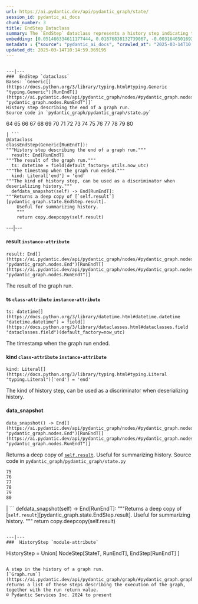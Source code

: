 ```yaml
---
url: https://ai.pydantic.dev/api/pydantic_graph/state/
session_id: pydantic_ai_docs
chunk_number: 3
title: EndStep Dataclass
summary: The `EndStep` dataclass represents a history step indicating the conclusion of a graph run, containing the result, a timestamp of the end, and a kind identifier for deserialization. It includes a method to return a deep copy of the result for summarizing history.
embedding: [0.051466334611177444, 0.01876838132739067, -0.003164050169289112, -0.03762534633278847, 0.0036152664106339216, -0.005309403873980045, -0.044999826699495316, -0.010967600159347057, -0.04655001685023308, 0.007894900627434254, 0.029475770890712738, -0.03968488425016403, -0.006870667450129986, -0.07808532565832138, -0.005583455320447683, 0.04032710939645767, -0.03370557725429535, 0.054788172245025635, 0.012124706991016865, 0.0734347552061081, 0.003991741221398115, -0.044734079390764236, 0.04535415396094322, 0.006643675267696381, -0.012778001837432384, 0.021746963262557983, -0.024847345426678658, 0.030870944261550903, -0.0181925967335701, 0.00899110734462738, 0.012800146825611591, -0.013741334900259972, -0.008210474625229836, 0.014051373116672039, 0.010613271035254002, -0.009478310123085976, -0.013375932350754738, 0.01760573871433735, -0.008027774281799793, 0.0015308134024962783, 0.026884738355875015, -0.04987185448408127, -0.026353243738412857, 0.015014705248177052, -0.017627883702516556, -0.03319622948765755, -0.0108568724244833, 0.057002730667591095, 0.037248872220516205, 0.03492358699440956, -0.02737194113433361, -0.0010263093281537294, -0.002131512388586998, 0.012213289737701416, -0.06989146023988724, -0.01975386030972004, 0.003457479178905487, -0.0006470662774518132, 0.010425033047795296, -0.029409334063529968, 0.024293705821037292, -0.04307315871119499, 0.011991833336651325, 0.009959976188838482, -0.006245054770261049, 0.04101362079381943, -0.03237684443593025, 0.046505726873874664, -0.006023598834872246, 0.008863769471645355, 0.05487675592303276, 0.06431077420711517, -0.061431847512722015, -0.018081868067383766, 0.012312944047152996, -0.0701129138469696, 0.019000910222530365, 0.05430097132921219, 0.03343982994556427, -0.03915339335799217, 0.017317846417427063, 0.041810862720012665, 0.025334548205137253, 0.053680893033742905, 0.04139009490609169, -0.05540825054049492, -0.01189217809587717, -0.04196587949991226, -0.006704575382173061, -0.054655298590660095, -0.03565438836812973, -0.03390488773584366, -0.009317753836512566, 0.07728808373212814, 0.036983124911785126, 0.018934473395347595, -0.018015433102846146, -0.03304120898246765, -0.020241063088178635, -0.0015100520104169846, 0.012778001837432384, -0.030273012816905975, -0.025733167305588722, -0.024094395339488983, 0.02026320807635784, 0.030538760125637054, -0.022068073973059654, 0.05221928656101227, -0.01105064619332552, -0.028434928506612778, -0.06838556379079819, -0.02059539221227169, -0.03950772061944008, 0.03642948344349861, -0.04280741140246391, -0.0355658084154129, -0.04360465332865715, 0.0037121535278856754, 0.02867853082716465, 0.043826110661029816, -0.018679799512028694, -0.00656616548076272, -0.039795614778995514, -0.011803596280515194, 0.0004470639687497169, 0.017904704436659813, -0.016332367435097694, -0.027194775640964508, 0.0036374120973050594, 0.004423580132424831, -0.005649892147630453, -0.015391180291771889, -0.03656235709786415, -0.04681576415896416, 0.010308769531548023, 0.005226357840001583, -0.046505726873874664, 0.024714471772313118, -0.02958649955689907, -0.0009411873179487884, -0.0010532992891967297, -0.015789801254868507, -0.028722822666168213, -0.005254039540886879, 0.010098385624587536, 0.10904484987258911, -0.05018189176917076, 0.066746786236763, 0.0014712972333654761, 0.00663260230794549, 0.057445645332336426, 0.04934035986661911, -0.02151443436741829, 0.013940644450485706, 0.01850263588130474, -0.026884738355875015, 0.03162389248609543, 0.033794160932302475, 0.003642948577180505, -0.013497733511030674, -0.01982029713690281, 0.03760319948196411, -0.02014140784740448, 0.005046424921602011, -0.01949918642640114, 0.012113634496927261, -0.03970703110098839, -0.025179527699947357, -0.047878753393888474, -0.03115883655846119, -0.012346162460744381, -0.037891093641519547, -0.027792707085609436, 0.024271558970212936, 0.009539210237562656, 0.03479071334004402, -0.08406463265419006, 0.002751588821411133, -0.02178018167614937, -0.0519978292286396, -0.0018450039206072688, -0.012257580645382404, -0.11046217381954193, 0.0011356532340869308, -0.05664840340614319, 0.0021702672820538282, 0.004263024777173996, 0.02626466192305088, -0.004589672200381756, 0.028501365333795547, 0.0031806593760848045, 0.03160174936056137, -0.016830643638968468, 0.0009107371442951262, -0.014638231135904789, -0.01999746263027191, 0.037514619529247284, 0.01655382290482521, 0.05323798209428787, 0.01863550767302513, -0.023297153413295746, 0.029630791395902634, 0.02887784130871296, 0.004337766207754612, 0.012988384813070297, -0.03884335234761238, -0.03383845090866089, -0.019045202061533928, -0.020484665408730507, -0.05762280896306038, 0.01027001440525055, -0.02175803668797016, -0.010419497266411781, 0.02058432064950466, -0.003883781610056758, 0.0034630156587809324, -0.05487675592303276, -0.016188422217965126, 0.023585045710206032, 0.04001706838607788, 0.03122527338564396, 0.04189944267272949, 0.016254859045147896, 0.003064395161345601, 0.01884589157998562, -0.006577238440513611, -0.004503858275711536, -0.0399063415825367, -0.003490697592496872, 0.066746786236763, -0.038356151431798935, 0.014461065642535686, 0.005403522402048111, -0.03775821998715401, -0.023562900722026825, -0.06311491131782532, -0.02679615654051304, -0.010253405198454857, 0.05514250323176384, -0.052307866513729095, -0.029276462271809578, 0.0630706250667572, 0.013973862864077091, 0.023297153413295746, -0.010884554125368595, 0.0129994573071599, 0.02338573709130287, -0.04302886873483658, 0.045974232256412506, 0.05611690878868103, 0.023252863436937332, 0.015690146014094353, 0.029962973669171333, -0.006538483314216137, -0.003883781610056758, -0.0380682572722435, -0.007236069533973932, -0.0008415321935899556, -0.017373209819197655, -0.01649845950305462, 0.028567802160978317, -0.021890908479690552, -0.03487929329276085, 0.010635416023433208, -0.014605012722313404, -0.00916273519396782, 0.02750481478869915, -0.03877691552042961, -0.00747967092320323, -0.049827564507722855, -0.03729316219687462, -0.015369035303592682, 0.02626466192305088, -0.000891359755769372, 0.01968742348253727, -0.010823654010891914, 0.01818152330815792, 0.014915050938725471, -0.024803053587675095, -0.026906883344054222, 0.03233255073428154, 0.021979492157697678, 0.03645163029432297, 0.03844473138451576, -0.02444872446358204, 0.0028166414704173803, -0.016575969755649567, 0.01660918816924095, 0.029962973669171333, -0.021425852552056313, 0.023562900722026825, -0.006261663511395454, 0.002725290833041072, -0.00942294578999281, -0.0008422242244705558, -0.03877691552042961, 0.02613178826868534, -0.0018685335526242852, 0.03824542090296745, -0.03417063504457474, 0.013342713937163353, -0.06444364786148071, 0.00086160161299631, 0.0022892996203154325, 0.0051820664666593075, 0.040637146681547165, 0.017805049195885658, -0.0469486378133297, 0.030538760125637054, 0.010646489448845387, -0.002552278572693467, 0.03374987095594406, 0.009057543240487576, -0.0010650641052052379, -0.006544020026922226, 0.01883481815457344, 0.013553096912801266, -0.023695774376392365, -0.02686259336769581, -0.02881140448153019, 0.014206391759216785, -0.044689785689115524, 0.05155491828918457, 0.043936837464571, 0.021802326664328575, -0.007064441218972206, -0.03771393001079559, 0.04282955825328827, 0.050669096410274506, 0.013320568017661572, 0.018978765234351158, -0.03089308924973011, -0.021946273744106293, 0.01577872782945633, 0.03368343412876129, -0.008514977060258389, -0.03266473487019539, 0.05585116147994995, 0.039662741124629974, 0.05089055001735687, -0.053149402141571045, -0.046062812209129333, -0.0017564216395840049, -0.05075767636299133, 0.029807955026626587, 0.037581056356430054, -0.009838175028562546, 0.015435472130775452, -0.025113090872764587, -0.020551102235913277, 0.023452172055840492, -0.010469324886798859, 0.03762534633278847, 0.013973862864077091, -0.005647123791277409, -0.018480489030480385, -0.0013418839080259204, -0.024736616760492325, -0.0029508990701287985, 0.03095952607691288, -0.01832547038793564, -0.025888187810778618, 0.005514250136911869, -0.03660665079951286, -0.023119989782571793, 0.00034308352041989565, -0.06811981648206711, -0.012634055688977242, 0.016254859045147896, 0.014394628815352917, 0.028656385838985443, 0.003205573186278343, 0.01766110211610794, 0.007402161136269569, -0.018735162913799286, 0.016121985390782356, -0.016775280237197876, 0.019565623253583908, 0.016177348792552948, 0.03383845090866089, 0.01935523934662342, 0.05655981972813606, 0.0051073250360786915, -0.024426579475402832, 0.04019423574209213, 0.03824542090296745, 0.0013972478918731213, 0.03525576740503311, 0.006953713018447161, 0.032554008066654205, 0.05337085574865341, -0.038356151431798935, 0.005713560618460178, 0.00517929857596755, 0.003097613574936986, -0.0007903205114416778, 0.009406336583197117, 0.015335816890001297, 0.05558541417121887, 0.028257764875888824, -0.023164279758930206, -0.020506810396909714, 0.014416774734854698, -0.002806952688843012, 0.01714068092405796, -0.011781450361013412, 0.04163369536399841, 0.050669096410274506, 0.03977346792817116, -0.012966238893568516, 0.05376947671175003, 0.03326266631484032, -0.013220913708209991, -0.04484480619430542, 0.012401526793837547, -0.03452496603131294, -0.014095664024353027, 0.005397986155003309, 0.032886192202568054, 0.0033882742282003164, -0.030228720977902412, -0.022832097485661507, -0.03716028854250908, -0.03585369884967804, -0.018336543813347816, 0.04677147418260574, 0.024360142648220062, -0.051732081919908524, -0.006294881924986839, -0.045974232256412506, 0.012445817701518536, 0.016775280237197876, 0.02475876174867153, -0.009605647064745426, 0.018524780869483948, -0.01629914902150631, -0.015214015729725361, -0.004238110966980457, -0.009727447293698788, -0.06860701739788055, 0.01515865232795477, -0.0010872097918763757, 0.06431077420711517, 0.028988568112254143, -0.033461976796388626, -0.01712960936129093, 0.0016664551803842187, -0.04453476890921593, -0.005345390178263187, -0.02535669319331646, 0.04391469061374664, 0.032952629029750824, -0.05779997259378433, 0.0018920633010566235, -0.04400327429175377, -0.02320857159793377, 0.056294072419404984, -0.014162100851535797, 0.0029425944667309523, -0.01890125498175621, -0.003955754917114973, 0.001961268251761794, 0.0432724691927433, 0.06329207867383957, -0.06581667065620422, -0.017417501658201218, 0.0015612636925652623, -0.02737194113433361, -0.025268111377954483, -0.010347523726522923, 0.0004913551383651793, 0.003413188038393855, 0.0350564569234848, -0.011360684409737587, -0.011427121236920357, 0.03618588298559189, 0.027615543454885483, 0.02378435619175434, 0.011106010526418686, 0.027748415246605873, 0.0158451646566391, -0.008791796863079071, 0.010508079081773758, -0.007595935370773077, -0.01437248382717371, -0.026419680565595627, 0.008426394313573837, -0.042608100920915604, -0.01824796013534069, -0.00974405650049448, 0.022721368819475174, 0.013874207623302937, 0.0003868556523229927, -0.00944509170949459, -0.0008761346689425409, 0.048188790678977966, -0.03215538710355759, -0.014726812951266766, -0.004224270116537809, -0.007291433401405811, 0.004921855870634317, 0.0033633604180067778, -0.00390869565308094, 0.02646397240459919, 0.01818152330815792, -0.041611552238464355, 0.00263809273019433, 0.018104014918208122, 0.03525576740503311, 0.010297696106135845, -0.03377201408147812, 0.004564758390188217, 0.01988673396408558, -0.028257764875888824, 0.016254859045147896, 0.020639684051275253, -0.016277004033327103, 0.005796606652438641, 0.011493558064103127, -0.010092849843204021, -0.0315353125333786, -0.01105064619332552, 0.0024083321914076805, -0.03355056047439575, -0.029099296778440475, 0.008775187656283379, 0.027992017567157745, -0.045332010835409164, 0.01339807827025652, -0.015014705248177052, 0.02475876174867153, 0.015579418279230595, 0.00501597486436367, 0.04380396381020546, -0.02451516129076481, -0.011792522855103016, 0.027615543454885483, 0.030206575989723206, -0.04287384822964668, -0.01947704143822193, 0.004113541916012764, 0.010674171149730682, 0.008902524597942829, 0.010109459049999714, 0.006355782505124807, -0.00831012986600399, 0.016719914972782135, -0.01916700229048729, 0.025533858686685562, 0.003955754917114973, -0.022322747856378555, -0.030782360583543777, 0.05474388226866722, -0.0660824179649353, -0.004913551267236471, 0.02391722984611988, -0.04668289050459862, -0.006200763396918774, 0.026176080107688904, 0.011847887188196182, 0.020772557705640793, -0.014040299691259861, 0.026995467022061348, 0.03753676265478134, -0.021603016182780266, 0.055629704147577286, 0.031136689707636833, -0.009400799870491028, 0.005713560618460178, -0.008282448165118694, 0.015679072588682175, 0.0014353105798363686, 0.015878383070230484, -0.007507352624088526, -0.005287257954478264, -0.01437248382717371, -0.025799604132771492, -0.004492785315960646, -0.008354421705007553, -0.011659650132060051, -0.03430350869894028, -0.04497767984867096, 0.024603743106126785, 0.006001452915370464, -0.005159921012818813, 0.018070796504616737, -0.03335124999284744, 0.024138685315847397, 0.0035266841296106577, -0.024205122143030167, -0.030472323298454285, 0.014040299691259861, -0.01039181463420391, -0.0026353243738412857, -0.0019751093350350857, -0.018447270616889, 0.03955201059579849, 0.0018477721605449915, -0.04987185448408127, 0.013564170338213444, 0.01908949390053749, -0.002819409593939781, -0.004243647214025259, 0.024337995797395706, 0.0010415344731882215, -0.0020180162973701954, 0.013697043061256409, -0.00037924310890957713, -0.025445275008678436, 0.0074630617164075375, -0.00018373913189861923, -0.016066620126366615, -0.005290026310831308, -0.0115710673853755, 0.007396624889224768, -0.00048235850408673286, -0.028789257630705833, 0.03492358699440956, 0.06324778497219086, -0.04302886873483658, 0.008171720430254936, 0.02001960761845112, 0.002268538111820817, -0.0023709614761173725, 0.016476314514875412, 0.001941890805028379, -0.017749685794115067, 0.012855511158704758, -0.003753676312044263, 0.02743837796151638, -0.034569256007671356, 0.0422537736594677, 0.027925580739974976, -0.022699223831295967, -0.021459070965647697, 0.016930298879742622, 0.023828648030757904, -0.014638231135904789, -0.002060923259705305, 0.0010754448594525456, 0.008155111223459244, 0.009583501145243645, -0.021735889837145805, 0.031911786645650864, 0.009229172021150589, -0.003568207146599889, -0.009395264089107513, 0.018591217696666718, -0.008719823323190212, 0.0054422770626842976, -0.03525576740503311, -0.027327649295330048, 0.017173899337649345, -0.034059908241033554, 0.00138133077416569, -0.03414848819375038, -0.036850251257419586, -0.01890125498175621, -0.002065075561404228, 0.003665094031020999, 0.004293474834412336, -0.010945454239845276, -0.01740642823278904, -0.018735162913799286, -0.00981049332767725, 0.026176080107688904, 0.01799328625202179, 0.012899802066385746, 0.03585369884967804, 0.002647781278938055, -0.029675081372261047, 0.01130532007664442, 0.05013760179281235, 0.005273417104035616, 0.015103287994861603, 0.014117809943854809, -0.0005633282708004117, -0.018070796504616737, 0.012789074331521988, 0.05974878370761871, -0.007845073007047176, -0.0198756605386734, -0.012589763849973679, 0.030007265508174896, 0.008813941851258278, -0.009539210237562656, -0.04205446317791939, 0.02371791936457157, 0.024426579475402832, 0.03186749294400215, -0.02703975699841976, 0.015524053946137428, -0.018856965005397797, 0.006167544983327389, 0.003316301153972745, 0.022987116128206253, 0.007064441218972206, 0.00863677728921175, 0.011155838146805763, -0.0375589095056057, 0.014449993148446083, -0.0015294293407350779, -0.04641714319586754, -0.012202216312289238, -0.004074787255376577, 0.003316301153972745, -0.015225088223814964, 0.017295701429247856, 0.014981486834585667, -0.029298607259988785, -0.018214741721749306, 0.018414052203297615, -0.029874391853809357, -0.0039059272967278957, -0.02156979776918888, -0.017683248966932297, 0.020960794761776924, 0.02411654032766819, -0.0340377613902092, -0.022920679301023483, -0.00883608777076006, 0.016830643638968468, -0.01896769180893898, -0.021746963262557983, -0.0008000091766007245, -0.023585045710206032, -0.009816030040383339, 0.02190198190510273, -0.009339899756014347, -0.031646039336919785, 0.0004169598105363548, 0.008238157257437706, 0.0021481215953826904, 0.007789709139615297, -0.01714068092405796, 0.0037785901222378016, -0.053858060389757156, 0.008149574510753155, -0.0080111650750041, 0.029608644545078278, -0.010840263217687607, 0.008005628362298012, 0.00844300352036953, -0.03343982994556427, 0.00433222996070981, -0.03882120922207832, -0.04256381094455719, 0.002636708552017808, -0.0034657837823033333, -0.010818117298185825, 0.013685970567166805, 0.005010438151657581, -0.013497733511030674, -0.03558795154094696, 0.06107752025127411, 0.024005811661481857, 0.022367039695382118, -0.002851243829354644, -0.026818301528692245, 0.032221823930740356, -0.011189055629074574, -0.004794518928974867, -0.004160601645708084, 0.0064332918263971806, -0.00788382813334465, -0.028700675815343857, 0.021481215953826904, 0.04052641615271568, -0.02730550430715084, 0.006350246258080006, -0.04012779891490936, 0.014328192919492722, -0.016454167664051056, 0.015590490773320198, 0.03266473487019539, 0.02078362926840782, 0.05044763907790184, -0.04792304337024689, 0.02039608173072338, -0.010114994831383228, 0.027549106627702713, 0.0061786179430782795, 0.02338573709130287, 0.02098293974995613, 0.022964969277381897, 0.015047923661768436, -0.014837540686130524, -0.028058454394340515, -0.04528771713376045, -0.01502577867358923, -0.01948811300098896, -0.0432724691927433, 0.017118535935878754, 0.01482646819204092, -0.008160647936165333, 0.014715740457177162, 0.0115710673853755, -0.08415322005748749, 0.03921983018517494, 0.052174996584653854, -0.02861209399998188, 0.01583409309387207, 0.024537306278944016, -0.012766929343342781, -0.006710111629217863, 0.032354697585105896, -0.05518679320812225, -0.021547652781009674, -0.020551102235913277, -0.0007536418852396309, -0.012213289737701416, 0.01889018341898918, -0.001764726242981851, 0.01643202267587185, 0.004772373475134373, 0.0011564147425815463, -0.03306335583329201, -0.00451493076980114, -0.005002133548259735, -0.008382103405892849, -0.015601563267409801, 0.024072248488664627, 0.04220948368310928, 0.00409139646217227, 0.022599568590521812, 0.025866040959954262, 0.0012270037550479174, 0.030671633780002594, 0.0006197303300723433, -0.012955166399478912, 0.009328827261924744, -0.037248872220516205, 0.030915234237909317, -0.001384790986776352, 0.023895084857940674, 0.03525576740503311, -0.0038228812627494335, 0.021735889837145805, -0.027659833431243896, 0.01591160148382187, -0.009040934033691883, 0.010956527665257454, -0.051466334611177444, -0.0015958661679178476, -0.006682429928332567, -0.011283175088465214, 0.029431480914354324, -0.002138432813808322, 0.0044706398621201515, 0.010635416023433208, -0.0283463466912508, 0.07073299586772919, 0.027615543454885483, -0.020905431360006332, -0.045398447662591934, -0.01287765707820654, -0.0035571344196796417, 0.018170451745390892, 0.032221823930740356, 0.009273462928831577, -0.01895662024617195, 0.030228720977902412, -0.010159286670386791, 0.028966423124074936, -0.03432565554976463, 0.02178018167614937, -0.0422537736594677, 0.010962063446640968, -2.6038362193503417e-05, -0.023430027067661285, -0.026419680565595627, 0.0028235618956387043, 0.032199677079916, -0.010690780356526375, -0.03355056047439575, -0.020495736971497536, -0.017373209819197655, -0.0005446429713629186, 0.027482669800519943, 0.032288260757923126, 0.030405886471271515, 0.004617354366928339, -0.0080111650750041, 0.020938649773597717, 0.00925131794065237, 0.005173761863261461, 0.0063779279589653015, 0.0181925967335701, 0.017351064831018448, -0.010912235826253891, -0.0181925967335701, -0.043316762894392014, -0.03735959902405739, 0.03558795154094696, -0.03082665242254734, 0.041677989065647125, -0.014250682666897774, 0.007795245386660099, 0.03341768682003021, -0.019864588975906372, 0.034901440143585205, -0.05058051273226738, 0.0008692141273058951, 0.004108005668967962, -0.009721911512315273, -0.05306081846356392, 0.040172088891267776, 0.014317119494080544, -0.0029924220871180296, 0.019731715321540833, -0.008216011337935925, -0.030162284150719643, -0.024869490414857864, 0.05607261881232262, -0.0055862232111394405, 0.005702487658709288, -0.029365044087171555, -0.04139009490609169, 0.024603743106126785, 0.006333637051284313, 0.02887784130871296, -0.04105791077017784, 0.023319300264120102, 0.018402980640530586, 0.007158559747040272, -0.02046251855790615, -0.028523512184619904, 0.006981395184993744, 0.011294247582554817, -0.041611552238464355, 0.03197822347283363, -0.014206391759216785, 0.002347431844100356, 0.004329461604356766, -0.006211836356669664, -0.012910875491797924, -0.02626466192305088, -0.0115710673853755, -0.01385206263512373, 0.026486117392778397, -0.01570121943950653, -0.014151027426123619, -0.010474860668182373, -0.006676893215626478, -0.0036678621545434, 0.0005598680581897497, 0.007496280129998922, -0.00091696553863585, 0.03904266282916069, 0.001406936557032168, -0.01714068092405796, 0.002433246001601219, 0.046107105910778046, 0.012456891126930714, -0.008149574510753155, -0.03950772061944008, 0.02861209399998188, -0.024094395339488983, 0.03879906237125397, 0.00017093622591346502, 0.016764206811785698, 0.009732984006404877, 0.01170394103974104, -0.012279725633561611, 0.0019446590449661016, -0.011061718687415123, 0.035366497933864594, -0.017771830782294273, 0.035742972046136856, 0.04779016971588135, 0.0021633466240018606, 0.05372518673539162, 0.03448067232966423, 0.040902893990278244, 0.013143403455615044, -0.011548921465873718, 0.04420258477330208, -0.009799420833587646, 0.0034104199148714542, 0.005254039540886879, 0.000568172603379935, 0.043117452412843704, 0.018624436110258102, 0.0037758219987154007, 0.008719823323190212, -0.01222436223179102, 0.031712476164102554, 0.04566419497132301, 0.06962571293115616, -0.00026730410172604024, 0.03025086782872677, 0.0024415506049990654, 0.016797425225377083, 0.0012117786100134254, -0.009594573639333248, -0.019399531185626984, 0.024205122143030167, 0.006898349151015282, 0.03983990475535393, -0.025533858686685562, -0.03941913694143295, 0.014018154703080654, 0.03459140285849571, -0.0025716559030115604, 0.02294282428920269, 0.009068616665899754, 0.0009010484209284186, 0.03722672536969185, -0.020086044445633888, 0.022433476522564888, -0.005901798140257597, -0.0390869565308094, -0.03217753395438194, 0.007584862411022186, -0.012755855917930603, 0.00604574428871274, -0.025201674550771713, 0.0035931209567934275, -0.020949721336364746, 0.0017882558749988675, 0.006771012209355831, -0.012467963621020317, 0.028257764875888824, -0.020639684051275253, 0.007535034790635109, 0.008060992695391178, 0.0030062629375606775, -0.0028028003871440887, -0.05208641290664673, -0.028855694457888603, -0.02542313002049923, 0.02894427813589573, 0.0039723641239106655, 0.027814852073788643, -0.03401561453938484, -0.03605300933122635, 0.026419680565595627, 0.002555046696215868, -0.01502577867358923, -0.020041752606630325, -0.029962973669171333, 0.009622256271541119, 0.03434779867529869, 0.016587041318416595, 0.038688335567712784, 0.021425852552056313, 0.012357235886156559, 0.005995916668325663, 0.0012041660957038403, 0.006903885863721371, -0.008802869357168674, 0.00513223884627223, -0.025954624637961388, -0.00883608777076006, -0.0011280406033620238, 0.003413188038393855, 0.031513165682554245, 0.0026560858823359013, 0.01476003136485815, 0.002173035405576229, 0.001088593853637576, -0.02619822509586811, 0.003892086213454604, -0.013298423029482365, 0.03370557725429535, 0.014815395697951317, 0.02686259336769581, -0.037248872220516205, 0.0054007540456950665, 0.007496280129998922, 0.0018740700324997306, -0.012246507219970226, -0.0022630018647760153, -0.020373936742544174, 0.006078962702304125, 0.021038305014371872, 0.0015211247373372316, 0.0031225273851305246, 0.023828648030757904, 0.008647850714623928, 0.00542843621224165, 0.006837449036538601, 0.01113922894001007, -0.016764206811785698, -0.043250326067209244, -0.00883055105805397, -0.012711565010249615, 0.015490835532546043, -0.020052826032042503, -0.00370661704801023, -0.0033079965505748987, 0.02932075224816799, 0.017871486023068428, 0.031003816053271294, -0.000393776164855808, -0.004653340671211481, -0.013818844221532345, -0.006256127264350653, -0.017362138256430626, -0.02215665578842163, 0.0076623717322945595, 0.01000426709651947, 0.028700675815343857, 0.012622982263565063, -0.02230060286819935, -0.00916273519396782, 0.03565438836812973, 0.009732984006404877, -0.01515865232795477, -0.025578148663043976, 0.028833549469709396, 0.0056803422048687935, 0.032819755375385284, -0.009948903694748878, -0.0039723641239106655, -0.0362301729619503, 0.011216738261282444, -0.011715013533830643, 0.01209148857742548, 0.011670722626149654, -0.009694228880107403, -0.005422899965196848, -0.03742603585124016, -0.00480559142306447, -0.0027903434820473194, 0.003654021304100752, -0.014139954932034016, -0.002848475705832243, 0.006986931432038546, -0.00859802309423685, 0.05195353925228119, -0.024913782253861427, 0.008254766464233398, -0.010402888059616089, -0.01564585417509079, -0.027881288900971413, -0.01943274959921837, -0.029697228223085403, -0.016011256724596024, -0.03910909965634346, 0.0038007358089089394, 0.0034381018485873938, -0.014283901080489159, -0.0034270291216671467, 0.028457075357437134, 0.0033855061046779156, 0.018148304894566536, 0.05859721451997757, 0.02047359198331833, 0.010059631429612637, -0.0023723456542938948, -0.022566350176930428, -0.029962973669171333, -0.009367581456899643, 0.02294282428920269, -0.010236795991659164, -0.020285354927182198, -0.016863862052559853, 0.010762753896415234, 0.004910782910883427, 0.03188963979482651, -0.01902305707335472, -0.00441804388538003, -0.002060923259705305, 0.015457617118954659, 0.018358688801527023, 0.005143311806023121, 0.028390638530254364, 0.05833146721124649, 0.010674171149730682, -0.01863550767302513, 0.01830332539975643, -0.023252863436937332, 0.003947450313717127, 0.038156840950250626, 0.038156840950250626, 0.005508713889867067, 0.011759304441511631, -0.028058454394340515, 0.015723364427685738, 0.024337995797395706, -0.054655298590660095, 0.018879109993577003, 0.03368343412876129, 0.005099020432680845, 0.0060291350819170475, 0.019598841667175293, 0.022466694936156273, 0.009605647064745426, 0.009472773410379887, -0.021481215953826904, 0.029962973669171333, -0.008060992695391178, 0.030937381088733673, -0.01013160403817892, 0.010862409137189388, -0.01916700229048729, -0.022765660658478737, -0.00656616548076272, 0.01053022500127554, -0.017439646646380424, 0.0023612729273736477, -0.020562173798680305, -0.00585197051987052, 0.015081142075359821, 0.011548921465873718, 0.0018256265902891755, -0.02646397240459919, -0.0084706861525774, 0.015535126440227032, 0.018978765234351158, 0.006267200224101543, -0.02894427813589573, -0.004323925357311964, -0.0022630018647760153, -0.005375840235501528, 0.042541664093732834, 0.005450581666082144, 0.004783445969223976, -0.0181925967335701, 0.007717736065387726, -0.025268111377954483, 0.03747032582759857, 0.0051128617487847805, -0.005691415164619684, 0.03188963979482651, 0.02123761549592018, 0.04034925252199173, 0.0020636916160583496, -0.016730988398194313, 0.05319369211792946, -0.04770158603787422, -0.0025938013568520546, 0.04601852223277092, -0.013420223258435726, -0.0007045063539408147, 0.017495010048151016, 0.03654021397233009, -0.007629153318703175, -0.003194500459358096, 0.0002129782224074006, 0.019919952377676964, 0.012058270163834095, 0.0032886192202568054, -0.012755855917930603, -0.012368308380246162, 0.023828648030757904, 0.029254315420985222, 0.028169183060526848, -0.011759304441511631, 0.04238664731383324, 0.028102746233344078, -0.0051820664666593075, 0.002499682828783989, -0.004719777498394251, -0.013619533739984035, -0.003903159173205495, -0.020872212946414948, 0.021425852552056313, -0.011299784295260906, -0.021149031817913055, 0.0006069273804314435, -0.03917553648352623, -0.04269668459892273, -0.015369035303592682, -0.02170267142355442, -0.011216738261282444, 0.01667562499642372, -0.012213289737701416, -0.007092122919857502, -0.01753930188715458, 0.01863550767302513, -0.022832097485661507, 0.03625231981277466, -0.049384649842977524, -0.0011204280890524387, -0.002179955830797553, 0.01767217554152012, 0.00475576426833868, -0.001875454094260931, -0.01351987849920988, -0.01020357757806778, 0.005220821127295494, -0.008437467738986015, -0.014261756092309952, -0.044756222516298294, 0.019964244216680527, -0.02458159811794758, -0.0021813400089740753, -0.010995281860232353, -0.05323798209428787, 0.018159378319978714, 0.015601563267409801, 0.01733999140560627, 0.012600837275385857, -0.004318388644605875, 0.013276277109980583, -0.02945362590253353, -0.009589037857949734, -0.006787621416151524, 0.03133600205183029, 0.019587768241763115, -0.07006862759590149, -0.00032180300331674516, -0.002607642440125346, 0.005757851526141167, 0.016055548563599586, 0.0236514825373888, 0.01830332539975643, 0.002981349127367139, -0.0027391319163143635, 0.005096252541989088, 0.021160105243325233, -0.030870944261550903, 0.019731715321540833, -0.016985662281513214, 0.014848614111542702, -0.007917046546936035, -0.01668669655919075, 0.037381745874881744, 0.03851116821169853, 0.025711022317409515, -0.0029951902106404305, 0.030848797410726547, -0.04528771713376045, -0.009539210237562656, -0.0029093760531395674, -0.024360142648220062, -0.013697043061256409, 0.008686604909598827, 0.005840897560119629, -0.020041752606630325, -0.00585197051987052, -0.026840446516871452, -0.011903251521289349, -0.018358688801527023, -0.03893193602561951, 0.022964969277381897, -0.00961118284612894, -0.00428517023101449, -0.026043206453323364, -0.024426579475402832, 0.048144496977329254, -0.01902305707335472, -0.008271375671029091, -0.005863043013960123, 0.01351987849920988, 0.004921855870634317, -0.018092941492795944, -0.029697228223085403, -0.005741242319345474, 0.013774553313851357, 0.011233347468078136, -0.025445275008678436, -0.008160647936165333, -0.01469359453767538, -0.022588495165109634, -0.002733595436438918, 0.028124891221523285, -0.007590398658066988, -0.005857506766915321, 0.025976769626140594, -0.0025259805843234062, -0.020108189433813095, -0.00243601412512362, 0.026087498292326927, -0.027216922491788864, -0.018336543813347816, -0.005763388238847256, -0.007933655753731728, 0.014073518104851246, -0.018524780869483948, -0.02593247778713703, 0.025068800896406174, -0.00037751300260424614, -0.002845707582309842, -0.015003632754087448, 0.007684517651796341, -0.022499913349747658, -0.012556545436382294, -0.014051373116672039, 0.0352114774286747, -0.016121985390782356, -0.009627792052924633, -0.008155111223459244, -0.0019405067432671785, -0.02827990986406803, -0.0036014255601912737, 0.019078420475125313, -0.0014712972333654761, 0.010020876303315163, -0.028722822666168213, -0.012368308380246162, 0.03840044140815735, 0.026995467022061348, 0.0030367132276296616, 0.03239898756146431, 0.004199356306344271, 0.01563478261232376, -0.010967600159347057, -0.03485715016722679, -0.040637146681547165, -0.002261617686599493, 0.0306937787681818, -0.012689419090747833, 0.011626431718468666, 0.013553096912801266, 0.009461700916290283, -0.00010891128476941958, -0.01642094925045967, -0.029940828680992126, -0.007734345272183418, -0.022854242473840714, -0.014593939296901226, -0.0010982825187966228, -0.046372853219509125, 0.033461976796388626, -0.02874496765434742, 0.004824968986213207, -0.010281086899340153, 0.01351987849920988, 0.002391722984611988, 0.04854311794042587, 0.0037342989817261696, -0.0006941256579011679, 0.02391722984611988, -0.030184431001544, 0.017948996275663376, -0.037448182702064514, 0.025312401354312897, -0.002040161984041333, 0.00883608777076006, -0.0063834646716713905, 0.0034270291216671467, 0.013840990141034126, 0.0076070078648626804, 0.008863769471645355, 0.043693237006664276, 0.026951175183057785, 0.061166100203990936, -0.03257615491747856, 0.0028872303664684296, -0.0024595437571406364, 0.005863043013960123, -0.017827194184064865, -0.004038800951093435, -0.012888729572296143, -0.029697228223085403, -0.02777056209743023, -0.008968961425125599, -0.013630606234073639, 0.014449993148446083, 0.004703168291598558, -0.020451446995139122, -0.013464515097439289, 0.003806272055953741, -0.008060992695391178, 0.004921855870634317, 0.014516429975628853, -0.014516429975628853, -0.036983124911785126, 0.02287638746201992, -0.009816030040383339, 0.012246507219970226, -0.021935200318694115, 0.004952305927872658, 0.013840990141034126, 0.02378435619175434, 0.01482646819204092, 0.013840990141034126, 0.018281178548932076, -0.008847160264849663, 0.014992560259997845, -0.06098893657326698, -0.013243058696389198, 0.03549937158823013, -0.013076966628432274, -0.038489025086164474, 0.017650030553340912, 0.0028014162089675665, -0.022832097485661507, 0.013885281048715115, -0.006012525875121355, 0.003230486996471882, -0.02091650292277336, 0.03206680342555046, 0.01891232840716839, -0.005082411225885153, -0.002658854005858302, 0.034768566489219666, -0.011814668774604797, 0.010375205427408218, 0.03290833532810211, -0.033461976796388626, -0.007961337454617023, 0.027061903849244118, -0.01642094925045967, 0.005245734937489033, 0.007651299238204956, 0.023806503042578697, -0.020949721336364746, -0.01591160148382187, 0.00941740907728672, -0.00656616548076272, 0.027017612010240555, 0.003529452485963702, 0.008232620544731617, -0.011122619733214378, -0.010375205427408218, -0.0009010484209284186, 0.007474134210497141, -0.057312771677970886, -0.0022297834511846304, 0.03383845090866089, 0.0028844622429460287, 0.022920679301023483, -0.00948384590446949, 0.017694320529699326, -0.00792258232831955, 0.019787078723311424, -0.008609095588326454, 0.0027280589565634727, -0.012146852910518646, 0.008127429522573948, -0.025666730478405952, -0.016144130378961563, -0.004149528685957193, 0.00831012986600399, -0.03481285646557808, -0.0004169598105363548, -0.023363590240478516, -0.0021937969140708447, -0.009262390434741974, 0.0011342690559104085, 0.003238791599869728, -0.011333002708852291]
metadata : {"source": "pydantic_ai_docs", "crawled_at": "2025-03-14T10:14:59.067686", "url_path": "/api/pydantic_graph/state/", "chunk_size": 3700}
updated_dt: 2025-03-14T10:14:59.069195
---
```

```
  
---|---  
###  EndStep `dataclass`
Bases: `Generic[](https://docs.python.org/3/library/typing.html#typing.Generic "typing.Generic")[RunEndT[](https://ai.pydantic.dev/api/pydantic_graph/nodes/#pydantic_graph.nodes.RunEndT "pydantic_graph.nodes.RunEndT")]`
History step describing the end of a graph run.
Source code in `pydantic_graph/pydantic_graph/state.py`
```
64
65
66
67
68
69
70
71
72
73
74
75
76
77
78
79
80
```
| ```
@dataclass
classEndStep(Generic[RunEndT]):
"""History step describing the end of a graph run."""
  result: End[RunEndT]
"""The result of the graph run."""
  ts: datetime = field(default_factory=_utils.now_utc)
"""The timestamp when the graph run ended."""
  kind: Literal['end'] = 'end'
"""The kind of history step, can be used as a discriminator when deserializing history."""
  defdata_snapshot(self) -> End[RunEndT]:
"""Returns a deep copy of [`self.result`][pydantic_graph.state.EndStep.result].
    Useful for summarizing history.
    """
    return copy.deepcopy(self.result)

```
  
---|---  
####  result `instance-attribute`
```
result: End[](https://ai.pydantic.dev/api/pydantic_graph/nodes/#pydantic_graph.nodes.End "pydantic_graph.nodes.End")[RunEndT[](https://ai.pydantic.dev/api/pydantic_graph/nodes/#pydantic_graph.nodes.RunEndT "pydantic_graph.nodes.RunEndT")]

```

The result of the graph run.
####  ts `class-attribute` `instance-attribute`
```
ts: datetime[](https://docs.python.org/3/library/datetime.html#datetime.datetime "datetime.datetime") = field[](https://docs.python.org/3/library/dataclasses.html#dataclasses.field "dataclasses.field")(default_factory=now_utc)

```

The timestamp when the graph run ended.
####  kind `class-attribute` `instance-attribute`
```
kind: Literal[](https://docs.python.org/3/library/typing.html#typing.Literal "typing.Literal")['end'] = 'end'

```

The kind of history step, can be used as a discriminator when deserializing history.
####  data_snapshot
```
data_snapshot() -> End[](https://ai.pydantic.dev/api/pydantic_graph/nodes/#pydantic_graph.nodes.End "pydantic_graph.nodes.End")[RunEndT[](https://ai.pydantic.dev/api/pydantic_graph/nodes/#pydantic_graph.nodes.RunEndT "pydantic_graph.nodes.RunEndT")]

```

Returns a deep copy of [`self.result`](https://ai.pydantic.dev/api/pydantic_graph/state/#pydantic_graph.state.EndStep.result).
Useful for summarizing history.
Source code in `pydantic_graph/pydantic_graph/state.py`
```
75
76
77
78
79
80
```
| ```
defdata_snapshot(self) -> End[RunEndT]:
"""Returns a deep copy of [`self.result`][pydantic_graph.state.EndStep.result].
  Useful for summarizing history.
  """
  return copy.deepcopy(self.result)

```
  
---|---  
###  HistoryStep `module-attribute`
```
HistoryStep = Union[](https://docs.python.org/3/library/typing.html#typing.Union "typing.Union")[
  NodeStep[](https://ai.pydantic.dev/api/pydantic_graph/state/#pydantic_graph.state.NodeStep "pydantic_graph.state.NodeStep")[StateT[](https://ai.pydantic.dev/api/pydantic_graph/state/#pydantic_graph.state.StateT "pydantic_graph.state.StateT"), RunEndT[](https://ai.pydantic.dev/api/pydantic_graph/nodes/#pydantic_graph.nodes.RunEndT "pydantic_graph.nodes.RunEndT")], EndStep[](https://ai.pydantic.dev/api/pydantic_graph/state/#pydantic_graph.state.EndStep "pydantic_graph.state.EndStep")[RunEndT[](https://ai.pydantic.dev/api/pydantic_graph/nodes/#pydantic_graph.nodes.RunEndT "pydantic_graph.nodes.RunEndT")]
]

```

A step in the history of a graph run.
[`Graph.run`](https://ai.pydantic.dev/api/pydantic_graph/graph/#pydantic_graph.graph.Graph.run) returns a list of these steps describing the execution of the graph, together with the run return value.
© Pydantic Services Inc. 2024 to present